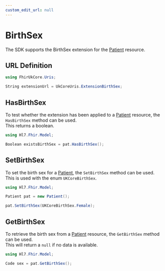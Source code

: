 ```yaml
---
custom_edit_url: null
---
```


# BirthSex

The SDK supports the BirthSex extension for the [Patient](/docs/resources/res-patient) resource.

  
## URL Definition

``` csharp
using FhirUkCore.Uris;

String extensionUrl = UkCoreUris.ExtensionBirthSex;

```
## HasBirthSex

To test whether the extension has been applied to a [Patient](/docs/resources/res-patient) resource, the `HasBirthSex` method can be used.  
This returns a boolean.
``` csharp
using Hl7.Fhir.Model;

Boolean existsBirthSex = pat.HasBirthSex();
```

## SetBirthSex

To set the birth sex for a [Patient](/docs/resources/res-patient), the `SetBirthSex` method can be used.  
This is used with the enum `UKCoreBirthSex`.

``` csharp
using Hl7.Fhir.Model;

Patient pat = new Patient();

pat.SetBirthSex(UKCoreBirthSex.Female);

```

## GetBirthSex

To retrieve the birth sex from a [Patient](/docs/resources/res-patient) resource, the `GetBirthSex` method can be used.  
This will return a `null` if no data is available.
``` csharp
using Hl7.Fhir.Model;

Code sex = pat.GetBirthSex();
```

